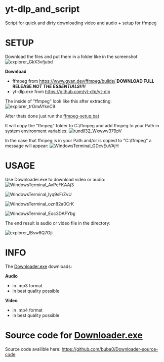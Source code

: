 # yt-dlp_and_script
Script for quick and dirty downloading video and audio + setup for ffmpeg

# SETUP
Download the files and put them in a folder like in the screenshot
![explorer_GkX3vfjubd](https://github.com/buba0/yt-dlp_and_script/assets/94173839/10f51278-4628-4bb6-874f-a9e31c093fa6)

**Download**
* ffmpeg from https://www.gyan.dev/ffmpeg/builds/ **DOWNLOAD FULL RELEASE _NOT THE ESSENTIALS!!!!_**
* yt-dlp.exe from https://github.com/yt-dlp/yt-dlp

The inside of "ffmpeg" look like this after extracting:
![explorer_trGmAYknC9](https://github.com/buba0/yt-dlp_and_script/assets/94173839/670dd0fc-3b13-4fbd-a9b9-8f087d3ef8d9)

After thats done just run the [ffmpeg-setup.bat](ffmpeg-setup.bat)

It will copy the "ffmpeg" folder to C:\ffmpeg and add ffmpeg to your Path in system environment variables:
![rundll32_Wxwwv379pV](https://github.com/buba0/yt-dlp_and_script/assets/94173839/7e3c132c-eff6-4d46-8715-fab18a137bbc)

In the case that ffmpeg is in your Path and/or is copied to "C:\ffmpeg" a message will appear:
![WindowsTerminal_GDcvEuVAjH](https://github.com/buba0/yt-dlp_and_script/assets/94173839/b1e0cfd8-503c-44f9-b458-1f2e66e28ba3)

# USAGE
Use Downloader.exe to download video or audio:
![WindowsTerminal_AvPeFKAAj3](https://github.com/buba0/yt-dlp_and_script/assets/94173839/0ac86224-595b-462d-aa92-ca932411373a)


![WindowsTerminal_lyq9sFrZvU](https://github.com/buba0/yt-dlp_and_script/assets/94173839/4878ee0e-59ba-4faf-829b-3f888f369687)


![WindowsTerminal_ozn82a0CrK](https://github.com/buba0/yt-dlp_and_script/assets/94173839/93714eef-6b5e-4bd7-92a2-8d413c9bd911)


![WindowsTerminal_Eoc3DAFYbg](https://github.com/buba0/yt-dlp_and_script/assets/94173839/6959c43f-daeb-42bf-83ac-0566a80f2142)


The end result is audio or video file in the directory:

![explorer_lBsw8Q7Oji](https://github.com/buba0/yt-dlp_and_script/assets/94173839/75966866-6be2-4bd4-bec9-2f26e5178bde)

# INFO
The [Downloader.exe](Downloader.exe) downloads:

**Audio**
* in .mp3 format
* in best quality possible

**Video**
* in .mp4 format
* in best quality possible

# Source code for [Downloader.exe](Downloader.exe)
Source code availible here:
https://github.com/buba0/Downloader-source-code
